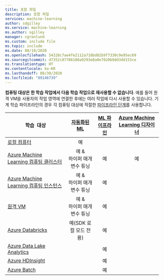 ```yaml
---
title: 포함 파일
description: 포함 파일
services: machine-learning
author: sdgilley
ms.service: machine-learning
ms.author: sgilley
manager: cgronlund
ms.custom: include file
ms.topic: include
ms.date: 08/19/2020
ms.openlocfilehash: 54328c7ae4fe2112a718bd82b9f7330c9e95ec69
ms.sourcegitcommit: d7352c07708180a9293e8a0e7020b9dd3dd153ce
ms.translationtype: HT
ms.contentlocale: ko-KR
ms.lasthandoff: 08/30/2020
ms.locfileid: "89146739"
---
```

**컴퓨팅 대상은 한 학습 작업에서 다음 학습 작업으로 재사용할 수 없습니다**. 예를 들어 원격 VM을 사용자의 작업 영역에 연결한 후에는 여러 작업에 다시 사용할 수 있습니다.  기계 학습 파이프라인의 경우 각 컴퓨팅 대상에 적절한 [파이프라인 단계](https://docs.microsoft.com/python/api/azureml-pipeline-steps/azureml.pipeline.steps?view=azure-ml-py)를 사용합니다.

|학습 &nbsp;대상|[자동화된 ML](../articles/machine-learning/concept-automated-ml.md) | [ML 파이프라인](../articles/machine-learning/concept-ml-pipelines.md) | [Azure Machine Learning 디자이너](../articles/machine-learning/concept-designer.md)
|----|:----:|:----:|:----:|
|[로컬 컴퓨터](../articles/machine-learning/how-to-create-attach-compute-sdk.md#local)| 예 | &nbsp; | &nbsp; |
|[Azure Machine Learning 컴퓨팅 클러스터](../articles/machine-learning/how-to-create-attach-compute-sdk.md#amlcompute)| 예 & <br/>하이퍼 매개 변수&nbsp;튜닝 | 예 | 예 |
|[Azure Machine Learning 컴퓨팅 인스턴스](../articles/machine-learning/how-to-create-attach-compute-sdk.md#instance) | 예 & <br/>하이퍼 매개 변수 튜닝 | 예 |  |
|[원격 VM](../articles/machine-learning/how-to-create-attach-compute-sdk.md#vm) | 예 & <br/>하이퍼 매개 변수 튜닝 | 예 | &nbsp; |
|[Azure&nbsp;Databricks](../articles/machine-learning/how-to-create-attach-compute-sdk.md#databricks)| 예(SDK 로컬 모드 전용) | 예 | &nbsp; |
|[Azure Data Lake Analytics](../articles/machine-learning/how-to-create-attach-compute-sdk.md#adla) | &nbsp; | 예 | &nbsp; |
|[Azure HDInsight](../articles/machine-learning/how-to-create-attach-compute-sdk.md#hdinsight) | &nbsp; | 예 | &nbsp; |
|[Azure Batch](../articles/machine-learning/how-to-create-attach-compute-sdk.md#azbatch) | &nbsp; | 예 | &nbsp; |
